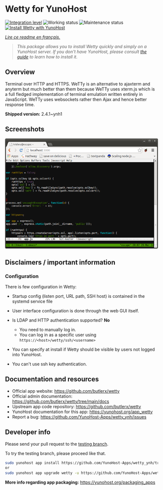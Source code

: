 <!--
N.B.: This README was automatically generated by https://github.com/YunoHost/apps/tree/master/tools/README-generator
It shall NOT be edited by hand.
-->

# Wetty for YunoHost

[![Integration level](https://dash.yunohost.org/integration/wetty.svg)](https://dash.yunohost.org/appci/app/wetty) ![Working status](https://ci-apps.yunohost.org/ci/badges/wetty.status.svg) ![Maintenance status](https://ci-apps.yunohost.org/ci/badges/wetty.maintain.svg)  
[![Install Wetty with YunoHost](https://install-app.yunohost.org/install-with-yunohost.svg)](https://install-app.yunohost.org/?app=wetty)

*[Lire ce readme en français.](./README_fr.md)*

> *This package allows you to install Wetty quickly and simply on a YunoHost server.
If you don't have YunoHost, please consult [the guide](https://yunohost.org/#/install) to learn how to install it.*

## Overview

Terminal over HTTP and HTTPS. WeTTy is an alternative to ajaxterm and anyterm but much better than them because WeTTy uses xterm.js which is a full fledged implementation of terminal emulation written entirely in JavaScript. WeTTy uses websockets rather then Ajax and hence better response time.


**Shipped version:** 2.4.1~ynh1


## Screenshots

![Screenshot of Wetty](./doc/screenshots/terminal.png)

## Disclaimers / important information

### Configuration

There is few configuration in Wetty:
* Startup config (listen port, URL path, SSH host) is contained in the systemd service file
* User interface configuration is done through the web GUI itself.


* Is LDAP and HTTP authentication supported? **No**
  * You need to manually log in.
  * You can log in as a specific user using `https://<host>/wetty/ssh/<username>`

* You can specify at install if Wetty should be visible by users not logged into YunoHost.

* You can't use ssh key authentication.

## Documentation and resources

* Official app website: <https://github.com/butlerx/wetty>
* Official admin documentation: <https://github.com/butlerx/wetty/tree/main/docs>
* Upstream app code repository: <https://github.com/butlerx/wetty>
* YunoHost documentation for this app: <https://yunohost.org/app_wetty>
* Report a bug: <https://github.com/YunoHost-Apps/wetty_ynh/issues>

## Developer info

Please send your pull request to the [testing branch](https://github.com/YunoHost-Apps/wetty_ynh/tree/testing).

To try the testing branch, please proceed like that.

``` bash
sudo yunohost app install https://github.com/YunoHost-Apps/wetty_ynh/tree/testing --debug
or
sudo yunohost app upgrade wetty -u https://github.com/YunoHost-Apps/wetty_ynh/tree/testing --debug
```

**More info regarding app packaging:** <https://yunohost.org/packaging_apps>
